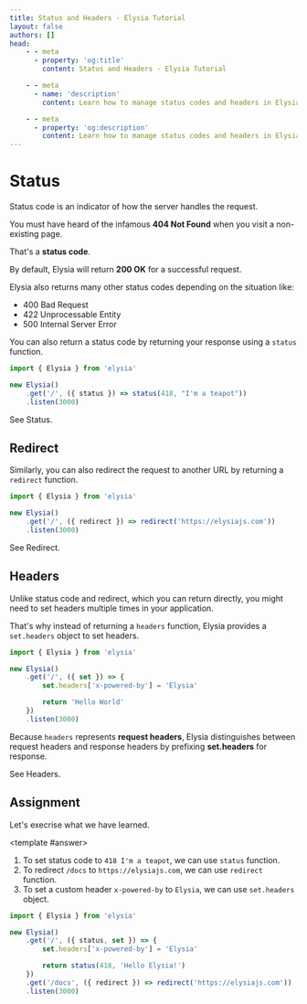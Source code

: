 ```yaml
---
title: Status and Headers - Elysia Tutorial
layout: false
authors: []
head:
    - - meta
      - property: 'og:title'
        content: Status and Headers - Elysia Tutorial

    - - meta
      - name: 'description'
        content: Learn how to manage status codes and headers in Elysia to control HTTP responses effectively.

    - - meta
      - property: 'og:description'
        content: Learn how to manage status codes and headers in Elysia to control HTTP responses effectively.
---
```


<script setup lang="ts">
import { Elysia } from 'elysia'

import Editor from '../../../components/xiao/playground/playground.vue'
import DocLink from '../../../components/xiao/doc-link/doc-link.vue'

import { code, testcases } from './data'
</script>

<Editor :code="code" :testcases="testcases">

# Status

Status code is an indicator of how the server handles the request.

You must have heard of the infamous **404 Not Found** when you visit a non-existing page.

That's a **status code**.

By default, Elysia will return **200 OK** for a successful request.

Elysia also returns many other status codes depending on the situation like:
- 400 Bad Request
- 422 Unprocessable Entity
- 500 Internal Server Error

You can also return a status code by returning your response using a `status` function.

```typescript
import { Elysia } from 'elysia'

new Elysia()
	.get('/', ({ status }) => status(418, "I'm a teapot"))
	.listen(3000)
```

See <DocLink href="/essential/handler#status">Status</DocLink>.

## Redirect

Similarly, you can also redirect the request to another URL by returning a `redirect` function.

```typescript
import { Elysia } from 'elysia'

new Elysia()
	.get('/', ({ redirect }) => redirect('https://elysiajs.com'))
	.listen(3000)
```

See <DocLink href="/essential/handler#redirect">Redirect</DocLink>.

## Headers

Unlike status code and redirect, which you can return directly, you might need to set headers multiple times in your application.

That's why instead of returning a `headers` function, Elysia provides a `set.headers` object to set headers.

```typescript
import { Elysia } from 'elysia'

new Elysia()
	.get('/', ({ set }) => {
		set.headers['x-powered-by'] = 'Elysia'

		return 'Hello World'
	})
	.listen(3000)
```

Because `headers` represents **request headers**, Elysia distinguishes between request headers and response headers by prefixing **set.headers** for response.

See <DocLink href="/essential/handler#set-headers">Headers</DocLink>.

## Assignment

Let's execrise what we have learned.

<template #answer>

1. To set status code to `418 I'm a teapot`, we can use `status` function.
2. To redirect `/docs` to `https://elysiajs.com`, we can use `redirect` function.
3. To set a custom header `x-powered-by` to `Elysia`, we can use `set.headers` object.

```typescript
import { Elysia } from 'elysia'

new Elysia()
	.get('/', ({ status, set }) => {
		set.headers['x-powered-by'] = 'Elysia'

		return status(418, 'Hello Elysia!')
	})
	.get('/docs', ({ redirect }) => redirect('https://elysiajs.com'))
	.listen(3000)
```

</template>

</Editor>
